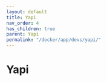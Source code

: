 ```yaml
---
layout: default
title: Yapi
nav_order: 4
has_children: true
parent: Yapi
permalink: "/docker/app/devs/yapi/"
---
```


# Yapi
